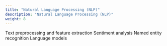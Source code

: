 ```yaml
---
title: "Natural Language Processing (NLP)"
description: "Natural Language Processing (NLP)"
weight: 8
---
```


Text preprocessing and feature extraction
Sentiment analysis
Named entity recognition
Language models